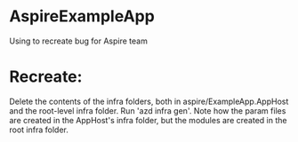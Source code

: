 # AspireExampleApp
Using to recreate bug for Aspire team

# Recreate:

Delete the contents of the infra folders, both in aspire/ExampleApp.AppHost and the root-level infra folder. 
Run 'azd infra gen'. 
Note how the param files are created in the AppHost's infra folder, but the modules are created in the root infra folder. 
